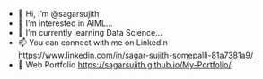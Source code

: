 - 👋 Hi, I’m @sagarsujith
- 👀 I’m interested in AIML...
- 🌱 I’m currently learning Data Science...
- 📫 You can connect with me on LinkedIn https://www.linkedin.com/in/sagar-sujith-somepalli-81a7381a9/
- :briefcase: Web Portfolio https://sagarsujith.github.io/My-Portfolio/

<!---
sagarsujith/sagarsujith is a ✨ special ✨ repository because its `README.md` (this file) appears on your GitHub profile.
You can click the Preview link to take a look at your changes.
--->

